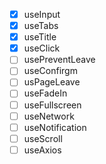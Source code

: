 - [x] useInput
- [x] useTabs
- [x] useTitle
- [x] useClick
- [ ] usePreventLeave
- [ ] useConfirgm
- [ ] usPageLeave
- [ ] useFadeIn
- [ ] useFullscreen
- [ ] useNetwork
- [ ] useNotification
- [ ] useScroll
- [ ] useAxios